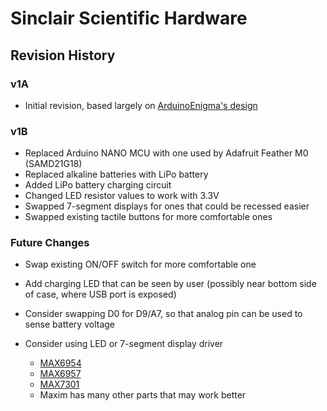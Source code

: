 
# Sinclair Scientific Hardware


## Revision History

### v1A

* Initial revision, based largely on [ArduinoEnigma's design](https://cdn.hackaday.io/files/918953931635680/V5%20Schematic.png)

### v1B

* Replaced Arduino NANO MCU with one used by Adafruit Feather M0 (SAMD21G18)
* Replaced alkaline batteries with LiPo battery
* Added LiPo battery charging circuit
* Changed LED resistor values to work with 3.3V
* Swapped 7-segment displays for ones that could be recessed easier
* Swapped existing tactile buttons for more comfortable ones


### Future Changes

* Swap existing ON/OFF switch for more comfortable one
* Add charging LED that can be seen by user (possibly near bottom side of case, where USB port is exposed)
* Consider swapping D0 for D9/A7, so that analog pin can be used to sense battery voltage

* Consider using LED or 7-segment display driver
  * [MAX6954](https://www.maximintegrated.com/en/app-notes/index.mvp/id/3210)
  * [MAX6957](https://www.maximintegrated.com/en/products/power/display-power-control/MAX6957.html)
  * [MAX7301](https://www.maximintegrated.com/en/products/interface/controllers-expanders/MAX7301.html)
  * Maxim has many other parts that may work better